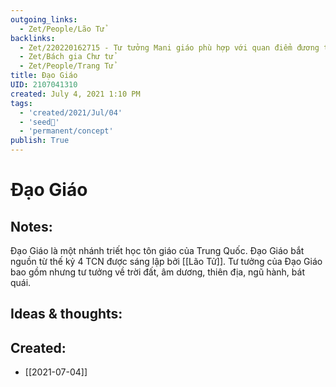 ```yaml
---
outgoing_links:
  - Zet/People/Lão Tử
backlinks:
  - Zet/220220162715 - Tư tưởng Mani giáo phù hợp với quan điểm đương thời Trung Quốc nên phát triển mạnh
  - Zet/Bách gia Chư tử
  - Zet/People/Trang Tử
title: Đạo Giáo
UID: 2107041310
created: July 4, 2021 1:10 PM
tags:
  - 'created/2021/Jul/04'
  - 'seed🥜'
  - 'permanent/concept'
publish: True
---
```

# Đạo Giáo

## Notes:
Đạo Giáo là một nhánh triết học tôn giáo của Trung Quốc. Đạo Giáo bắt nguồn từ thế kỷ 4 TCN được sáng lập bởi [[Lão Tử]]. Tư tưởng của Đạo Giáo bao gồm nhưng tư tưởng về trời đất, âm dương, thiên địa, ngũ hành, bát quái.

## Ideas & thoughts:

## Created:
- [[2021-07-04]]
